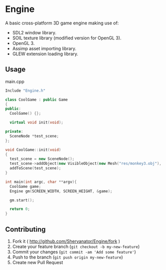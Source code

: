 # Engine

A basic cross-platform 3D game engine making use of:

- SDL2 window library.
- SOIL texture library (modified version for OpenGL 3).
- OpenGL 3.
- Assimp asset importing library.
- GLEW extension loading library.

## Usage

main.cpp

```c++
Include "Engine.h"

class CoolGame : public Game
{
public:
  CoolGame() {};

  virtual void init(void);

private:
  SceneNode *test_scene;
};

void CoolGame::init(void)
{
  test_scene = new SceneNode();
  test_scene->addObject(new VisibleObject(new Mesh("res/monkey3.obj"), new Texture("res/t.jpg")));
  addToScene(test_scene);
}

int main(int argc, char **argv){
  CoolGame game;
  Engine gm(SCREEN_WIDTH, SCREEN_HEIGHT, &game);

  gm.start();

  return 0;
}
```

## Contributing

1. Fork it ( http://github.com/Shervanator/Engine/fork )
2. Create your feature branch (`git checkout -b my-new-feature`)
3. Commit your changes (`git commit -am 'Add some feature'`)
4. Push to the branch (`git push origin my-new-feature`)
5. Create new Pull Request
